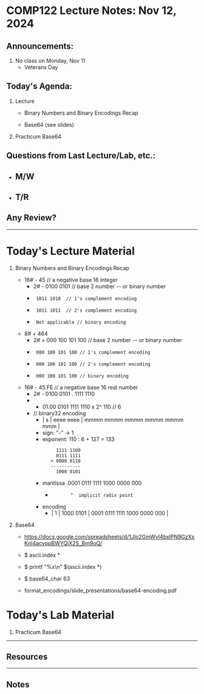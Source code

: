 # COMP122 Lecture Notes: Nov 12, 2024

## Announcements:

   1. No class on Monday, Nov 11
      - Veterans Day


## Today's Agenda:

  1. Lecture
     * Binary Numbers and Binary Encodings Recap

     * Base64 (see slides)

  1. Practicum Base64

## Questions from Last Lecture/Lab, etc.:
   * M/W
     - 

   * T/R
     - 


## Any Review?

---
# Today's Lecture Material

  1. Binary Numbers and Binary Encodings Recap
     -  16# - 45   //  a negative base 16 integer
        - 2# - 0100 0101  // base 2 number -- or binary number
        -      1011 1010  // 1's complement encoding
        -      1011 1011  // 2's complement encoding
        -      Not applicable // binary encoding
     -  8# + 464
        - 2# + 000 100 101 100 // base 2 number -- or binary number
        -      000 100 101 100 // 1's complement encoding
        -      000 100 101 100 // 2's complement encoding
        -      000 100 101 100 // binary encoding

     -  16# - 45.FE // a negative base 16 real number
        - 2# - 0100 0101 . 1111 1110
        -    - 01.00 0101  1111 1110  x 2^ 110  // 6
        - // binary32 encoding
          - | s | eeee eeee | mmmm mmmm mmmm mmmm mmmm mmm |
          - sign: "-" -> 1
          - exponent: 110 : 6 + 127 = 133 
             ``` 
                  1111 1100
                  0111 1111
                + 0000 0110
                -----------
                  1000 0101
             ```  
          - mantissa     .0001 0111 1111 1000 0000 000       
            *            ^  implicit radix point
          - encoding
            - | 1 | 1000 0101 | 0001 0111 1111 1000 0000 000 |



  1. Base64
     - https://docs.google.com/spreadsheets/d/1Jlo2GmWvl4bxlPN9GzXsKnl4acyppBWYQjX2S_Bm9oQ/

     - $ ascii.index \*
     - $ printf "%x\n" $(ascii.index \*)
     - $ base64_char 63

     - format_encodings/slide_presentations/base64-encoding.pdf


# Today's Lab Material

  1. Practicum Base64

  


---
## Resources


---
<!-- This section for student's to place their own notes. -->
<!-- This section will not be updated by the Professor.   -->

## Notes  


